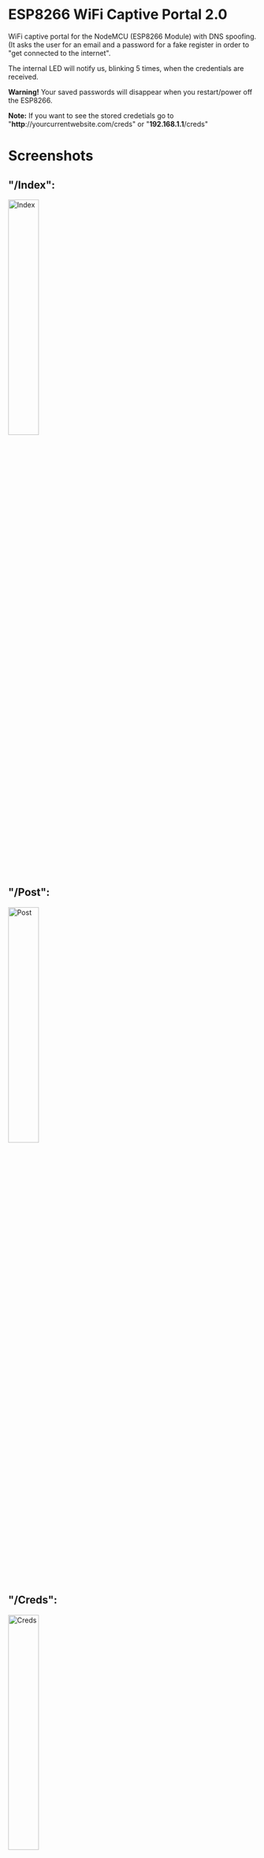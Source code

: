 # ESP8266 WiFi Captive Portal 2.0
WiFi captive portal for the NodeMCU (ESP8266 Module) with DNS spoofing. (It asks the user for an email and a password for a fake register in order to "get connected to the internet".

The internal LED will notify us, blinking 5 times, when the credentials are received.

<b>Warning!</b> Your saved passwords will disappear when you restart/power off the ESP8266.

<b>Note:</b> If you want to see the stored credetials go to <a>"**http**://</a>yourcurrentwebsite.com<a>/creds</a>" or "**192.168.1.1**<a>/creds</a>"

# Screenshots

<h2>"/Index":</h2>
<img width="35%" src="https://raw.githubusercontent.com/BlueArduino20/ESP8266_WiFi_Captive_Portal_2.0/master/src/1_index.png" title="Index">

<h2>"/Post":</h2>
<img width="35%" src="https://raw.githubusercontent.com/BlueArduino20/ESP8266_WiFi_Captive_Portal_2.0/master/src/2_post.png" title="Post">

<h2>"/Creds":</h2>
<img  width="35%" src="https://raw.githubusercontent.com/BlueArduino20/ESP8266_WiFi_Captive_Portal_2.0/master/src/3_creds.png" title="Creds">
